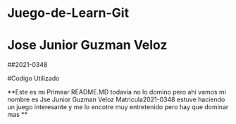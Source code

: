# Juego-de-Learn-Git

# Jose Junior Guzman Veloz
##2021-0348

#Codigo Utilizado 


**Este es mi Primear README.MD todavia no lo domino pero ahi vamos mi nombre es Jse Junior Guzman Veloz Matricula2021-0348 estuve haciendo un juego interesante y me lo encotre muy entretenido pero hay que dominar mas **
